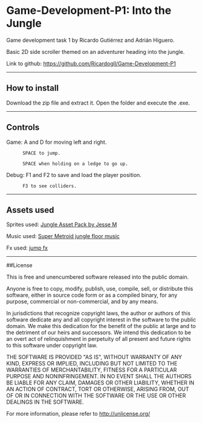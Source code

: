 # Game-Development-P1: Into the Jungle

Game development task 1 by Ricardo Gutiérrez and Adrián Higuero.

Basic 2D side scroller themed on an adventurer heading into the jungle.

Link to github: https://github.com/Ricardogll/Game-Development-P1

---------

## How to install

Download the zip file and extract it. Open the folder and execute the .exe.

---------

## Controls

Game:     A and D for moving left and right.

          SPACE to jump.
          
          SPACE when holding on a ledge to go up.
         
Debug:    F1 and F2 to save and load the player position.
          
          F3 to see colliders.


--------

## Assets used

Sprites used: [Jungle Asset Pack by Jesse M](https://jesse-m.itch.io/jungle-pack)

Music used: [Super Metroid jungle floor music](http://es.metroid.wikia.com/wiki/Archivo:Super_Metroid_Music_-_Brinstar_(The_Jungle_Floor).ogg)

Fx used: [jump fx](https://freesound.org/people/fins/sounds/172205/)


----------

##License

This is free and unencumbered software released into the public domain.

Anyone is free to copy, modify, publish, use, compile, sell, or distribute this software, either in source code form or as a compiled binary, for any purpose, commercial or non-commercial, and by any means.

In jurisdictions that recognize copyright laws, the author or authors of this software dedicate any and all copyright interest in the software to the public domain. We make this dedication for the benefit of the public at large and to the detriment of our heirs and successors. We intend this dedication to be an overt act of relinquishment in perpetuity of all present and future rights to this software under copyright law.

THE SOFTWARE IS PROVIDED "AS IS", WITHOUT WARRANTY OF ANY KIND, EXPRESS OR IMPLIED, INCLUDING BUT NOT LIMITED TO THE WARRANTIES OF MERCHANTABILITY, FITNESS FOR A PARTICULAR PURPOSE AND NONINFRINGEMENT. IN NO EVENT SHALL THE AUTHORS BE LIABLE FOR ANY CLAIM, DAMAGES OR OTHER LIABILITY, WHETHER IN AN ACTION OF CONTRACT, TORT OR OTHERWISE, ARISING FROM, OUT OF OR IN CONNECTION WITH THE SOFTWARE OR THE USE OR OTHER DEALINGS IN THE SOFTWARE.

For more information, please refer to http://unlicense.org/
